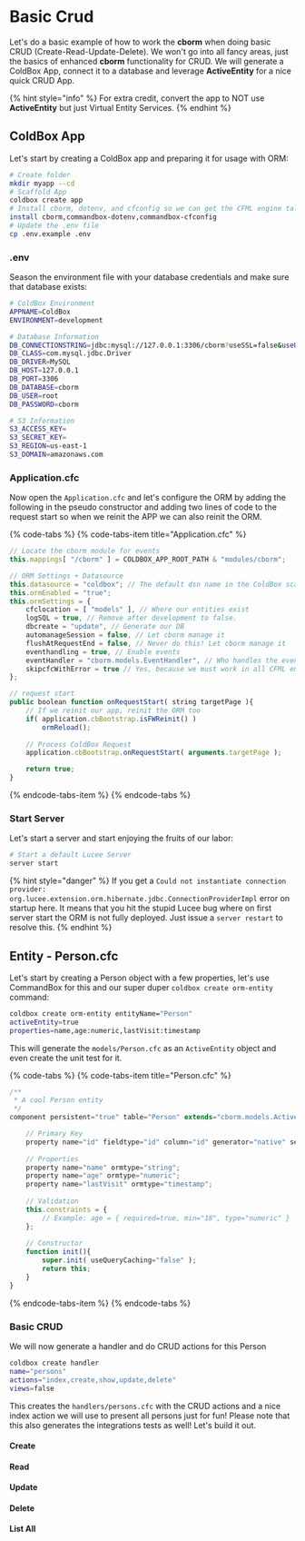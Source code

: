 # Basic Crud

Let's do a basic example of how to work the **cborm** when doing basic CRUD \(Create-Read-Update-Delete\).  We won't go into all fancy areas, just the basics of enhanced **cborm** functionality for CRUD.  We will generate a ColdBox App, connect it to a database and leverage **ActiveEntity** for a nice quick CRUD App.  

{% hint style="info" %}
For extra credit, convert the app to NOT use **ActiveEntity** but just Virtual Entity Services.
{% endhint %}

## ColdBox App

Let's start by creating a ColdBox app and preparing it for usage with ORM:

```bash
# Create folder
mkdir myapp --cd
# Scaffold App
coldbox create app
# Install cborm, dotenv, and cfconfig so we can get the CFML engine talking to the DB fast.
install cborm,commandbox-dotenv,commandbox-cfconfig
# Update the .env file
cp .env.example .env
```

### .env

Season the environment file with your database credentials and make sure that database exists:

```bash
# ColdBox Environment
APPNAME=ColdBox
ENVIRONMENT=development

# Database Information
DB_CONNECTIONSTRING=jdbc:mysql://127.0.0.1:3306/cborm?useSSL=false&useUnicode=true&characterEncoding=UTF-8&serverTimezone=UTC&useLegacyDatetimeCode=true
DB_CLASS=com.mysql.jdbc.Driver
DB_DRIVER=MySQL
DB_HOST=127.0.0.1
DB_PORT=3306
DB_DATABASE=cborm
DB_USER=root
DB_PASSWORD=cborm

# S3 Information
S3_ACCESS_KEY=
S3_SECRET_KEY=
S3_REGION=us-east-1
S3_DOMAIN=amazonaws.com
```

### Application.cfc

Now open the `Application.cfc` and let's configure the ORM by adding the following in the pseudo constructor and adding two lines of code to the request start so when we reinit the APP we can also reinit the ORM.

{% code-tabs %}
{% code-tabs-item title="Application.cfc" %}
```javascript
// Locate the cborm module for events
this.mappings[ "/cborm" ] = COLDBOX_APP_ROOT_PATH & "modules/cborm";

// ORM Settings + Datasource
this.datasource = "coldbox"; // The default dsn name in the ColdBox scaffold
this.ormEnabled = "true";
this.ormSettings = {
	cfclocation = [ "models" ], // Where our entities exist
	logSQL = true, // Remove after development to false.
	dbcreate = "update", // Generate our DB
	automanageSession = false, // Let cborm manage it
	flushAtRequestEnd = false, // Never do this! Let cborm manage it
	eventhandling = true, // Enable events
	eventHandler = "cborm.models.EventHandler", // Who handles the events
	skipcfcWithError = true // Yes, because we must work in all CFML engines
};

// request start
public boolean function onRequestStart( string targetPage ){
	// If we reinit our app, reinit the ORM too
	if( application.cbBootstrap.isFWReinit() )
		ormReload();
	
	// Process ColdBox Request
	application.cbBootstrap.onRequestStart( arguments.targetPage );

	return true;
}
```
{% endcode-tabs-item %}
{% endcode-tabs %}

### Start Server

Let's start a server and start enjoying the fruits of our labor:

```bash
# Start a default Lucee Server
server start
```

{% hint style="danger" %}
If you get a `Could not instantiate connection provider: org.lucee.extension.orm.hibernate.jdbc.ConnectionProviderImpl` error on startup here. It means that you hit the stupid Lucee bug where on first server start the ORM is not fully deployed.  Just issue a `server restart` to resolve this.
{% endhint %}

## Entity - Person.cfc

Let's start by creating a Person object with a few properties, let's use CommandBox for this and our super duper `coldbox create orm-entity` command:

```bash
coldbox create orm-entity entityName="Person"
activeEntity=true
properties=name,age:numeric,lastVisit:timestamp
```

This will generate the `models/Person.cfc` as an `ActiveEntity` object and even create the unit test for it.

{% code-tabs %}
{% code-tabs-item title="Person.cfc" %}
```javascript
/**
 * A cool Person entity
 */
component persistent="true" table="Person" extends="cborm.models.ActiveEntity"{

	// Primary Key
	property name="id" fieldtype="id" column="id" generator="native" setter="false";
	
	// Properties
	property name="name" ormtype="string";
	property name="age" ormtype="numeric";
	property name="lastVisit" ormtype="timestamp";
	
	// Validation
	this.constraints = {
		// Example: age = { required=true, min="18", type="numeric" }
	};
	
	// Constructor
	function init(){
		super.init( useQueryCaching="false" );
		return this;
	}
}
```
{% endcode-tabs-item %}
{% endcode-tabs %}

### Basic CRUD

We will now generate a handler and do CRUD actions for this Person

```bash
coldbox create handler 
name="persons" 
actions="index,create,show,update,delete" 
views=false
```

This creates the `handlers/persons.cfc` with the CRUD actions and a nice index action we will use to present all persons just for fun!  Please note that this also generates the integrations tests as well! Let's build it out.

#### Create



#### Read



#### Update



#### Delete



#### List All



